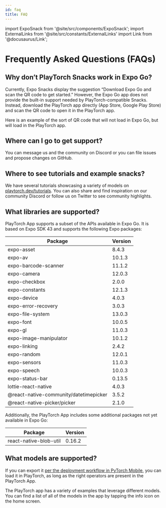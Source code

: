 ```yaml
---
id: faq
title: FAQ
---
```


import ExpoSnack from '@site/src/components/ExpoSnack';
import ExternalLinks from '@site/src/constants/ExternalLinks'
import Link from '@docusaurus/Link';

# Frequently Asked Questions (FAQs)

## Why don’t PlayTorch Snacks work in Expo Go?

Currently, Expo Snacks display the suggestion “Download Expo Go and scan the QR code to get started.” However, the Expo Go app does not provide the built-in support needed by PlayTorch-compatible Snacks. Instead, download the PlayTorch app directly (<Link to={ExternalLinks.APP_STORE}>App Store</Link>, <Link to={ExternalLinks.GOOGLE_PLAY_STORE}>Google Play Store</Link>) and scan the QR code to open it in the PlayTorch app.

Here is an example of the sort of QR code that will not load in Expo Go, but will load in the PlayTorch app.

<ExpoSnack snackId="@playtorch/object-detection" />

## Where can I go to get support?

You can message us and the community on <Link to={ExternalLinks.DISCORD}>Discord</Link> or you can file issues and propose changes on <Link to={ExternalLinks.GITHUB}>GitHub</Link>.

## Where to see tutorials and example snacks?

We have several tutorials showcasing a variety of models on [playtorch.dev/tutorials](/tutorials/). You can also share and find inspiration on our community <Link to={ExternalLinks.DISCORD}>Discord</Link> or follow us on <Link to={ExternalLinks.TWITTER}>Twitter</Link> to see community highlights.

## What libraries are supported?

PlayTorch App supports a subset of the APIs available in Expo Go. It is based on Expo SDK 43 and supports the following Expo packages:

| Package                                | Version |
| -------------------------------------- | ------- |
| expo-asset                             | 8.4.3   |
| expo-av                                | 10.1.3  |
| expo-barcode-scanner                   | 11.1.2  |
| expo-camera                            | 12.0.3  |
| expo-checkbox                          | 2.0.0   |
| expo-constants                         | 12.1.3  |
| expo-device                            | 4.0.3   |
| expo-error-recovery                    | 3.0.3   |
| expo-file-system                       | 13.0.3  |
| expo-font                              | 10.0.5  |
| expo-gl                                | 11.0.3  |
| expo-image-manipulator                 | 10.1.2  |
| expo-linking                           | 2.4.2   |
| expo-random                            | 12.0.1  |
| expo-sensors                           | 11.0.3  |
| expo-speech                            | 10.0.3  |
| expo-status-bar                        | 0.13.5  |
| lottie-react-native                    | 4.0.3   |
| @react-native-community/datetimepicker | 3.5.2   |
| @react-native-picker/picker            | 2.1.0   |

Additionally, the PlayTorch App includes some additional packages not yet available in Expo Go:

| Package                | Version |
| ---------------------- | ------- |
| react-native-blob-util | 0.16.2  |

## What models are supported?

If you can export it [per the deployment workflow in PyTorch Mobile](https://pytorch.org/mobile/home/#deployment-workflow), you can load it in PlayTorch, as long as the right operators are present in the PlayTorch App.

The PlayTorch app has a variety of examples that leverage different models. You can find a list of all of the models in the app by tapping the info icon on the home screen.
